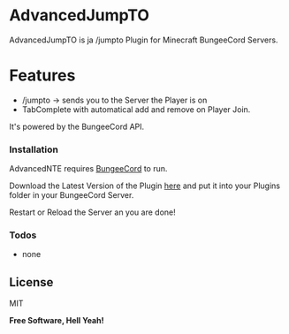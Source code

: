 # AdvancedJumpTO
AdvancedJumpTO is ja /jumpto Plugin for Minecraft BungeeCord Servers.

# Features

  - /jumpto <player> -> sends you to the Server the Player is on
  - TabComplete with automatical add and remove on Player Join.



It's powered by the BungeeCord API.


### Installation

AdvancedNTE requires [BungeeCord](https://www.spigotmc.org/wiki/bungeecord-installation/) to run.

Download the Latest Version of the Plugin [here](https://github.com/blockiyt/advancedjumpto/releases) and put it into your Plugins folder in your BungeeCord Server.

Restart or Reload the Server an you are done!

### Todos
- none



License
----

MIT

**Free Software, Hell Yeah!**
